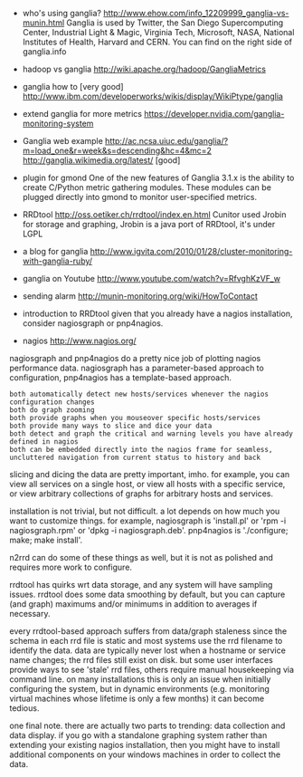 * who's using ganglia?
http://www.ehow.com/info_12209999_ganglia-vs-munin.html
Ganglia is used by Twitter, the San Diego Supercomputing Center, Industrial Light & Magic, Virginia Tech, Microsoft, NASA, National Institutes of Health, Harvard and CERN.
You can find on the right side of ganglia.info

* hadoop vs ganglia
http://wiki.apache.org/hadoop/GangliaMetrics

* ganglia how to [very good]
http://www.ibm.com/developerworks/wikis/display/WikiPtype/ganglia

* extend ganglia for more metrics
https://developer.nvidia.com/ganglia-monitoring-system

* Ganglia web example
http://ac.ncsa.uiuc.edu/ganglia/?m=load_one&r=week&s=descending&hc=4&mc=2
http://ganglia.wikimedia.org/latest/ [good]

* plugin for gmond
One of the new features of Ganglia 3.1.x is the ability to create C/Python metric gathering modules. These modules can be plugged directly into gmond to monitor user-specified metrics.

* RRDtool
http://oss.oetiker.ch/rrdtool/index.en.html
Cunitor used Jrobin for storage and graphing, Jrobin is a java port of RRDtool, it's under LGPL 

* a blog for ganglia
http://www.igvita.com/2010/01/28/cluster-monitoring-with-ganglia-ruby/

* ganglia on Youtube
http://www.youtube.com/watch?v=RfvghKzVF_w

* sending alarm
http://munin-monitoring.org/wiki/HowToContact

* introduction to RRDtool
given that you already have a nagios installation, consider nagiosgraph or pnp4nagios.

* nagios
http://www.nagios.org/

nagiosgraph and pnp4nagios do a pretty nice job of plotting nagios performance data. nagiosgraph has a parameter-based approach to configuration, pnp4nagios has a template-based approach.

    both automatically detect new hosts/services whenever the nagios configuration changes
    both do graph zooming
    both provide graphs when you mouseover specific hosts/services
    both provide many ways to slice and dice your data
    both detect and graph the critical and warning levels you have already defined in nagios
    both can be embedded directly into the nagios frame for seamless, uncluttered navigation from current status to history and back

slicing and dicing the data are pretty important, imho. for example, you can view all services on a single host, or view all hosts with a specific service, or view arbitrary collections of graphs for arbitrary hosts and services.

installation is not trivial, but not difficult. a lot depends on how much you want to customize things. for example, nagiosgraph is 'install.pl' or 'rpm -i nagiosgraph.rpm' or 'dpkg -i nagiosgraph.deb'. pnp4nagios is './configure; make; make install'.

n2rrd can do some of these things as well, but it is not as polished and requires more work to configure.

rrdtool has quirks wrt data storage, and any system will have sampling issues. rrdtool does some data smoothing by default, but you can capture (and graph) maximums and/or minimums in addition to averages if necessary.

every rrdtool-based approach suffers from data/graph staleness since the schema in each rrd file is static and most systems use the rrd filename to identify the data. data are typically never lost when a hostname or service name changes; the rrd files still exist on disk. but some user interfaces provide ways to see 'stale' rrd files, others require manual housekeeping via command line. on many installations this is only an issue when initially configuring the system, but in dynamic environments (e.g. monitoring virtual machines whose lifetime is only a few months) it can become tedious.

one final note. there are actually two parts to trending: data collection and data display. if you go with a standalone graphing system rather than extending your existing nagios installation, then you might have to install additional components on your windows machines in order to collect the data.

